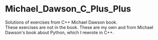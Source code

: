 # Michael_Dawson_C_Plus_Plus
Solutions of exercises from C++ Michael Dawson book.<br>
These exercises are not in the book. 
These are my own and from Michael Dawson's book about Python, which I rewrote in C++.
